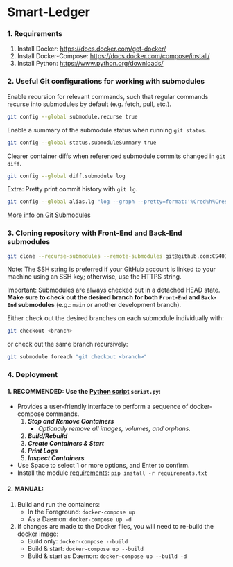 # Smart-Ledger

### 1. Requirements

1. Install Docker: https://docs.docker.com/get-docker/
2. Install Docker-Compose: https://docs.docker.com/compose/install/
3. Install Python: https://www.python.org/downloads/

### 2. Useful Git configurations for working with submodules

Enable recursion for relevant commands, such that regular commands recurse into submodules by default (e.g. fetch, pull,
etc.).

```bash
git config --global submodule.recurse true
```

Enable a summary of the submodule status when running `git status`.

```bash
git config --global status.submoduleSummary true
```

Clearer container diffs when referenced submodule commits changed in `git diff`.

```bash
git config --global diff.submodule log
```

Extra: Pretty print commit history with `git lg`.

```bash
git config --global alias.lg "log --graph --pretty=format:'%Cred%h%Creset -%C(yellow)%d%Creset %s %Cgreen(%cr) %C(bold blue)<%an>%Creset' --abbrev-commit --date=relative"
```

[More info on Git Submodules](https://git-scm.com/book/en/v2/Git-Tools-Submodules)

### 3. Cloning repository with Front-End and Back-End submodules

```bash
git clone --recurse-submodules --remote-submodules git@github.com:CS401-Team-Project/Smart-Ledger.git
```

Note: The SSH string is preferred if your GitHub account is linked to your machine using an SSH key; otherwise, use the
HTTPS string.

Important: Submodules are always checked out in a detached HEAD state.  
**Make sure to check out the desired branch for both `Front-End` and `Back-End` submodules** (e.g.: `main` or another
development branch).

Either check out the desired branches on each submodule individually with:

```bash
git checkout <branch>
```

or check out the same branch recursively:

```bash
git submodule foreach "git checkout <branch>"
```

### 4. Deployment

#### 1. **RECOMMENDED**: Use the [Python script](./scripts.py) `script.py`:

- Provides a user-friendly interface to perform a sequence of docker-compose commands.
	1. **_Stop and Remove Containers_**
		- _Optionally remove all images, volumes, and orphans._
	2. **_Build/Rebuild_**
	3. **_Create Containers & Start_**
	4. **_Print Logs_**
	5. **_Inspect Containers_**
- Use Space to select 1 or more options, and Enter to confirm.
- Install the module [requirements](./requirements.txt): `pip install -r requirements.txt`

#### 2. **MANUAL**:

1. Build and run the containers:
	- In the Foreground: `docker-compose up`
	- As a Daemon: `docker-compose up -d`
2. If changes are made to the Docker files, you will need to re-build the docker image:
	- Build only: `docker-compose --build`
	- Build & start: `docker-compose up --build`
	- Build & start as Daemon: `docker-compose up --build -d`
